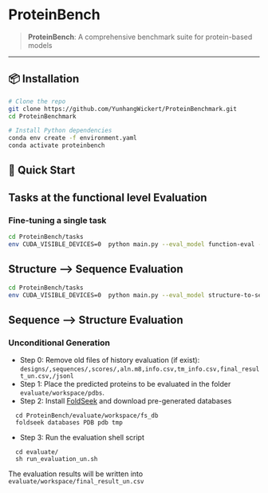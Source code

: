 # ProteinBench

> **ProteinBench**: A comprehensive benchmark suite for protein-based models

---

## 📦 Installation

```bash
# Clone the repo
git clone https://github.com/YunhangWickert/ProteinBenchmark.git
cd ProteinBenchmark

# Install Python dependencies
conda env create -f environment.yaml
conda activate proteinbench
```
## 🚀 Quick Start
## Tasks at the functional level Evaluation
### Fine-tuning a single task

```bash
cd ProteinBench/tasks
env CUDA_VISIBLE_DEVICES=0  python main.py --eval_model function-eval --pretrain_model_name esm2_650m --lr 1e-4 --lr_scheduler cosine --config_name fitness_prediction
```

## Structure --> Sequence Evaluation

```bash
cd ProteinBench/tasks
env CUDA_VISIBLE_DEVICES=0  python main.py --eval_model structure-to-sequence-eval --pretrain_model_name AlphaDesign --lr 1e-3 --lr_scheduler onecycle
```
## Sequence --> Structure Evaluation
### Unconditional Generation

- Step 0: Remove old files of history evaluation (if exist): ```designs/,sequences/,scores/,aln.m8,info.csv,tm_info.csv,final_result_un.csv,/jsonl```
- Step 1: Place the predicted proteins to be evaluated in the folder ```evaluate/workspace/pdbs```.
- Step 2: Install [FoldSeek](https://github.com/steineggerlab/foldseek) and download pre-generated databases
```shell
  cd ProteinBench/evaluate/workspace/fs_db
  foldseek databases PDB pdb tmp
```
- Step 3: Run the evaluation shell script 
```shell
  cd evaluate/
  sh run_evaluation_un.sh
```
The evaluation results will be written into ```evaluate/workspace/final_result_un.csv``` 

